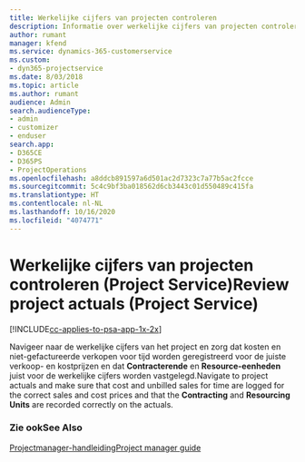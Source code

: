 ```yaml
---
title: Werkelijke cijfers van projecten controleren
description: Informatie over werkelijke cijfers van projecten controleren in Project Service
author: rumant
manager: kfend
ms.service: dynamics-365-customerservice
ms.custom:
- dyn365-projectservice
ms.date: 8/03/2018
ms.topic: article
ms.author: rumant
audience: Admin
search.audienceType:
- admin
- customizer
- enduser
search.app:
- D365CE
- D365PS
- ProjectOperations
ms.openlocfilehash: a8ddcb891597a6d501ac2d7323c7a77b5ac2fcce
ms.sourcegitcommit: 5c4c9bf3ba018562d6cb3443c01d550489c415fa
ms.translationtype: HT
ms.contentlocale: nl-NL
ms.lasthandoff: 10/16/2020
ms.locfileid: "4074771"
---
```

# <a name="review-project-actuals-project-service"></a><span data-ttu-id="2f2a5-103">Werkelijke cijfers van projecten controleren (Project Service)</span><span class="sxs-lookup"><span data-stu-id="2f2a5-103">Review project actuals (Project Service)</span></span>

[!INCLUDE[cc-applies-to-psa-app-1x-2x](../includes/cc-applies-to-psa-app-1x-2x.md)]

<span data-ttu-id="2f2a5-104">Navigeer naar de werkelijke cijfers van het project en zorg dat kosten en niet-gefactureerde verkopen voor tijd worden geregistreerd voor de juiste verkoop- en kostprijzen en dat **Contracterende** en **Resource-eenheden** juist voor de werkelijke cijfers worden vastgelegd.</span><span class="sxs-lookup"><span data-stu-id="2f2a5-104">Navigate to project actuals and make sure that cost and unbilled sales for time are logged for the correct sales and cost prices and that the **Contracting** and **Resourcing Units** are recorded correctly on the actuals.</span></span>  
  
### <a name="see-also"></a><span data-ttu-id="2f2a5-105">Zie ook</span><span class="sxs-lookup"><span data-stu-id="2f2a5-105">See Also</span></span>  
 [<span data-ttu-id="2f2a5-106">Projectmanager-handleiding</span><span class="sxs-lookup"><span data-stu-id="2f2a5-106">Project manager guide</span></span>](../psa/project-manager-guide.md)
